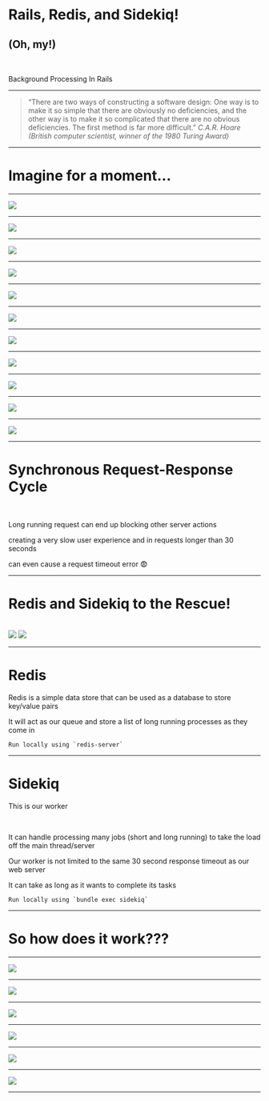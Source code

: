 <h1><span class='rails-title'>Rails</span>, <span class='redis-title'>Redis</span>, and <span class='sidekiq-title'>Sidekiq</span>!</h1>

## (Oh, my!)

<br>

Background Processing In Rails

---

> “There are two ways of constructing a software design: 
> One way is to make it so simple that there are obviously no deficiencies,
> and the other way is to make it so complicated that there are no obvious deficiencies. 
> The first method is far more difficult.”
> <cite>C.A.R. Hoare (British computer scientist, winner of the 1980 Turing Award)</cite>

---

# Imagine for a moment...

---

<img src='./image1.png' >

---

<img src='./image2.png' >

---

<img src='./image3.png' >

---

<img src='./image4.png' >

---

<img src='./image5.png' >

---

<img src='./image6.png' >

---

<img src='./image7.png' >

---

<img src='./image8.png' >

---

<img src='./image9.png' >

---

<img src='./image10.png' >

---

<img src='./image11.png' >

---

# Synchronous Request-Response Cycle

<br>

Long running request can end up blocking other server actions

creating a very slow user experience and in requests longer than 30 seconds

can even cause a request timeout error 😨

---

# Redis and Sidekiq to the Rescue!
<br>
<img class='redis-img' src='./redis.png'> 
<img class='sidekiq-img' src='./sidekiq.png'> 

---

# Redis

Redis is a simple data store that can be used as a database to store key/value pairs

It will act as our queue and store a list of long running processes as they come in

    Run locally using `redis-server`

---

# Sidekiq

This is our worker

<br>

It can handle processing many jobs (short and long running) to take the load off the main thread/server

Our worker is not limited to the same 30 second response timeout as our web server

It can take as long as it wants to complete its tasks

    Run locally using `bundle exec sidekiq`

---

# So how does it work???

---

<img src='./image12.png' >

---

<img src='./image13.png' >

---

<img src='./image14.png' >

---

<img src='./image15.png' >

---

<img src='./image16.png' >

---

<img src='./image17.png' >

---